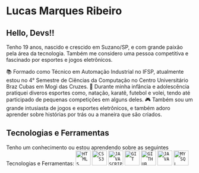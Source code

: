 # Lucas Marques Ribeiro

## Hello, Devs!!
Tenho 19 anos, nascido e crescido em Suzano/SP, e com grande paixão pela área da tecnologia. Também me considero uma pessoa competitiva e fascinado por esportes e jogos eletrônicos.

📚 Formado como Técnico em Automação Industrial no IFSP, atualmente estou no 4° Semestre de Ciências da Computação no Centro Universitário Braz Cubas em Mogi das Cruzes.
🏅 Durante minha infância e adolescência pratiquei diveros esportes como, natação, karatê, futebol e volei, tendo até participado de pequenas competições em alguns deles. 
🎮 Também sou um grande intusiasta de jogos e esportes eletrônicos, e também adoro aprender sobre histórias por trás ou a maneira que são criados.

## Tecnologias e Ferramentas
Tenho um conhecimento ou estou aprendendo sobre as seguintes Tecnologias e Ferramentas:
<code><img width="40px" src="https://cdn.jsdelivr.net/gh/devicons/devicon/icons/html5/html5-original-wordmark.svg" title = "HTML5"/></code>
<code><img width="40px" src="https://cdn.jsdelivr.net/gh/devicons/devicon/icons/css3/css3-original-wordmark.svg" title = "CSS3"/></code>
<code><img width="40px" src="https://cdn.jsdelivr.net/gh/devicons/devicon/icons/javascript/javascript-original.svg" title = "JAVASCRIPT"/></code>
<code><img width="40px" src="https://cdn.jsdelivr.net/gh/devicons/devicon/icons/git/git-original.svg" title = "GIT"/></code>
<code><img width="40px" src="https://cdn.jsdelivr.net/gh/devicons/devicon/icons/github/github-original.svg" title = "GITHUB"/></code>
<code><img width="40px" src="https://cdn.jsdelivr.net/gh/devicons/devicon/icons/java/java-original.svg" title = "JAVA"/></code>
<code><img width="40px" src="https://cdn.jsdelivr.net/gh/devicons/devicon/icons/mysql/mysql-original.svg" title = "MYSQL"/></code>
